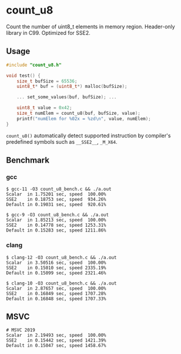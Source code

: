 # count_u8
Count the number of uint8_t elements in memory region.  Header-only library in C99.  Optimized for SSE2.

## Usage

```c
#include "count_u8.h"

void test() {
    size_t bufSize = 65536;
    uint8_t* buf = (uint8_t*) malloc(bufSize);

    ... set_some_values(buf, bufSize); ...

    uint8_t value = 0x42;
    size_t numElem = count_u8(buf, bufSize, value);
    printf("numElem for %02x = %zd\n", value, numElem);
}
```

`count_u8()` automatically detect supported instruction by compiler's
predefined symbols such as `__SSE2__`, `_M_X64`.


## Benchmark

### gcc

```
$ gcc-11 -O3 count_u8_bench.c && ./a.out
Scalar  in 1.75201 sec, speed  100.00%
SSE2    in 0.18753 sec, speed  934.26%
Default in 0.19031 sec, speed  920.61%
```

```
$ gcc-9 -O3 count_u8_bench.c && ./a.out
Scalar  in 1.85213 sec, speed  100.00%
SSE2    in 0.14778 sec, speed 1253.31%
Default in 0.15283 sec, speed 1211.86%
```


### clang

```
$ clang-12 -O3 count_u8_bench.c && ./a.out
Scalar  in 3.50516 sec, speed  100.00%
SSE2    in 0.15010 sec, speed 2335.19%
Default in 0.15099 sec, speed 2321.46%
```

```
$ clang-10 -O3 count_u8_bench.c && ./a.out
Scalar  in 2.87657 sec, speed  100.00%
SSE2    in 0.16849 sec, speed 1707.28%
Default in 0.16848 sec, speed 1707.33%
```


## MSVC

```
# MSVC 2019
Scalar  in 2.19493 sec, speed  100.00%
SSE2    in 0.15442 sec, speed 1421.39%
Default in 0.15047 sec, speed 1458.67%
```
